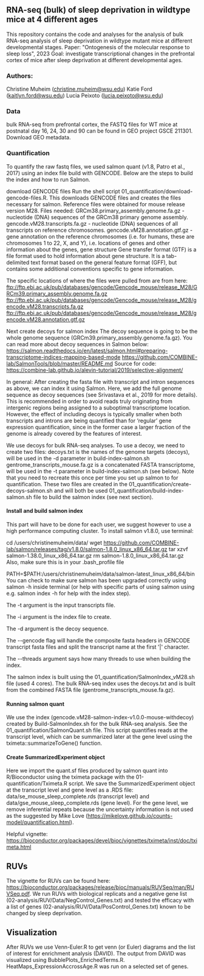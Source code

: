 ## RNA-seq (bulk) of sleep deprivation in wildtype mice at 4 different ages
This repository contains the code and analyses for the analysis of bulk RNA-seq analysis of sleep deprivation in wildtype mutant mice at different developmental stages.
Paper: "Ontogenesis of the molecular response to sleep loss", 2023
Goal: investigate transcriptional changes in the prefrontal cortex of mice after sleep deprivation at different developmental ages. 

### Authors:
Christine Muheim (christine.muheim@wsu.edu)
Katie Ford (kaitlyn.ford@wsu.edu)
Lucia Peixoto (lucia.peixoto@wsu.edu)

### Data
bulk RNA-seq from prefrontal cortex, the FASTQ files for WT mice at postnatal day 16, 24, 30 and 90 can be found in GEO project GSCE 211301. 
Download GEO metadata.

### Quantification
To quantify the raw fastq files, we used salmon quant (v1.8, Patro et al., 2017) using an index file build with GENCODE. Below are the steps to build the index and how to run Salmon.

download GENCODE files
Run the shell script 01_quantification/download-gencode-files.R. This downloads GENCODE files and creates the files necessary for salmon. Reference files were obtained for mouse release version M28.
Files needed:
GRCm38.primary_assembly.genome.fa.gz - nucleotide (DNA) sequences of the GRCm38 primary genome assembly.
gencode.vM28.transcripts.fa.gz - nucleotide (DNA) sequences of all transcripts on reference chromosomes.
gencode.vM28.annotation.gtf.gz - gene annotation on the reference chromosomes (i.e. for humans, these are chromosomes 1 to 22, X, and Y), i.e. locations of genes and other information about the genes, gene structure
Gene transfer format (GTF) is a file format used to hold information about gene structure. It is a tab-delimited text format based on the general feature format (GFF), but contains some additional conventions specific to gene information.

The specific locations of where the files were pulled from are from here:
ftp://ftp.ebi.ac.uk/pub/databases/gencode/Gencode_mouse/release_M28/GRCm39.primary_assembly.genome.fa.gz
ftp://ftp.ebi.ac.uk/pub/databases/gencode/Gencode_mouse/release_M28/gencode.vM28.transcripts.fa.gz
ftp://ftp.ebi.ac.uk/pub/databases/gencode/Gencode_mouse/release_M28/gencode.vM28.annotation.gtf.gz

Next create decoys for salmon index
The decoy sequence is going to be the whole genome sequence (GRCm39.primary_assembly.genome.fa.gz). You can read more about decoy sequences in Salmon below:
https://salmon.readthedocs.io/en/latest/salmon.html#preparing-transcriptome-indices-mapping-based-mode
https://github.com/COMBINE-lab/SalmonTools/blob/master/README.md
Source for code: https://combine-lab.github.io/alevin-tutorial/2019/selective-alignment/

In general:
After creating the fasta file with transcript and intron sequences as above, we can index it using Salmon. Here, we add the full genome sequence as decoy sequences (see Srivastava et al., 2019 for more details). This is recommended in order to avoid reads truly originating from intergenic regions being assigned to a suboptimal transcriptome location. However, the effect of including decoys is typically smaller when both transcripts and introns are being quantified than for ‘regular’ gene expression quantification, since in the former case a larger fraction of the genome is already covered by the features of interest.

We use decoys for bulk RNA-seq analyses.
To use a decoy, we need to create two files:
decoys.txt is the names of the genome targets (decoys), will be used in the -d parameter in build-index-salmon.sh
gentrome_transcripts_mouse.fa.gz is a concatenated FASTA transcriptome, will be used in the -t parameter in build-index-salmon.sh (see below). Note that you need to recreate this once per time you set up salmon to for quantification.
These two files are created in the 01_quantification/create-decoys-salmon.sh and will both be used 01_quantification/build-index-salmon.sh file to build the salmon index (see next section).

#### Install and build salmon index

This part will have to be done for each user, we suggest however to use a high performance computing cluster. 
To install salmon v1.8.0, use terminal:

cd /users/christinemuheim/data/
wget https://github.com/COMBINE-lab/salmon/releases/tag/v1.8.0/salmon-1.8.0_linux_x86_64.tar.gz
tar xzvf salmon-1.38.0_linux_x86_64.tar.gz
rm salmon-1.8.0_linux_x86_64.tar.gz
Also, make sure this is in your .bash_profile file

PATH=$PATH:/users/christinemuheim/data/salmon-latest_linux_x86_64/bin
You can check to make sure salmon has been upgraded correctly using salmon -h inside terminal (or help with specific parts of using salmon using e.g. salmon index -h for help with the index step).

The -t argument is the input transcripts file.

The -i argument is the index file to create.

The -d argument is the decoy sequence.

The --gencode flag will handle the composite fasta headers in GENCODE transcript fasta files and split the transcript name at the first '|' character.

The --threads argument says how many threads to use when building the index.

The salmon index is built using the 01_quantification/SalmonIndex_vM28.sh file (used 4 cores). The bulk RNA-seq index uses the decoys.txt and is built from the combined FASTA file (gentrome_transcripts_mouse.fa.gz).


#### Running salmon quant
We use the index (gencode.vM28-salmon-index-v1.0.0-mouse-withdecoy) created by Build-SalmonIndex.sh for the bulk RNA-seq analysis. See the 01_quantification/SalmonQuant.sh file. This script quantifies reads at the transcript level, which can be summarized later at the gene level using the tximeta::summarizeToGene() function.

#### Create SummarizedExperiment object
Here we import the quant.sf files produced by salmon quant into R/Bioconductor using the tximeta package with the 01-quantification/Tximeta.R script. We save the SummarizedExperiment object at the transcript level and gene level as a .RDS file: data/se_mouse_sleep_complete.rds (transcript level) and data/gse_mouse_sleep_complete.rds (gene level).
For the gene level, we remove inferential repeats because the uncertainty information is not used as the  suggested by Mike Love (https://mikelove.github.io/counts-model/quantification.html).

Helpful vignette: https://bioconductor.org/packages/devel/bioc/vignettes/tximeta/inst/doc/tximeta.html

## RUVs

The vignette for RUVs can be found here: https://bioconductor.org/packages/release/bioc/manuals/RUVSeq/man/RUVSeq.pdf. 
We run RUVs with biological replicats and a negative gene list (02-analysis/RUV/Data/NegControl_Genes.txt) and tested the efficacy with a list of genes (02-analysis/RUV/Data/PosControl_Genes.txt) known to be changed by sleep deprivation.

## Visualization
After RUVs we use Venn-Euler.R to get venn (or Euler) diagrams and the list of interest for enrichment analysis (DAVID).
The output from DAVID was visualized using BubblePlots_EnrichedTerms.R. HeatMaps_ExpressionAccrossAge.R was run on a selected set of genes.

